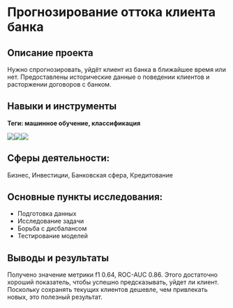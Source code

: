 # Прогнозирование оттока клиента банка
## Описание проекта
Нужно спрогнозировать, уйдёт клиент из банка в ближайшее время или нет. Предоставлены исторические данные о поведении клиентов и расторжении договоров с банком.
## Навыки и инструменты
**Теги: машинное обучение, классификация**

<img src="https://img.shields.io/badge/Pandas-black?style=flat-square&logo=pandas&logoColor=orange"/><img src="https://img.shields.io/badge/Sklearn-black?style=flat-square&logo=scikitlearn&logoColor=orange"/><img src="https://img.shields.io/badge/MatPlotlib-black?style=flat-square"/>

## Сферы деятельности:
Бизнес, Инвестиции, Банковская сфера, Кредитование
## Основные пункты исследования:
 - Подготовка данных
 - Исследование задачи
 - Борьба с дисбалансом
 - Тестирование моделей
## Выводы и результаты
   Получено значение метрики f1 0.64, ROC-AUC 0.86. Этого достаточно хороший показатель, чтобы успешно предсказывать, уйдет ли клиент. Поскольку сохранять текущих клиентов дешевле, чем привлекать новых, это полезный результат.
